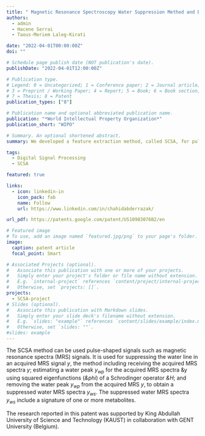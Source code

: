 ```yaml
---
title: " Magnetic Resonance Spectroscopy Water Suppression Method and Device"
authors:
  - admin
  - Hacene Serrai
  - Taous-Meriem Laleg-Kirati

date: "2022-04-01T00:00:00Z"
doi: ""

# Schedule page publish date (NOT publication's date).
publishDate: "2022-04-01T12:00:00Z"

# Publication type.
# Legend: 0 = Uncategorized; 1 = Conference paper; 2 = Journal article;
# 3 = Preprint / Working Paper; 4 = Report; 5 = Book; 6 = Book section;
# 7 = Thesis; 8 = Patent
publication_types: ["8"]

# Publication name and optional abbreviated publication name.
publication: "*World Intellectual Property Organization*"
publication_short: "WIPO"

# Summary. An optional shortened abstract.
summary: We developed a feature extraction method, called SCSA, for pulse-shaped signal decomposition and reconstruction of the desired specific waveform.  This method can also be used for signal denoising.

tags:
  - Digital Signal Processing
  - SCSA

featured: true

links:
  - icon: linkedin-in
    icon_pack: fab
    name: Follow
    url: https://www.linkedin.com/in/chahidabderrazak/

url_pdf: https://patents.google.com/patent/US10983076B2/en

# Featured image
# To use, add an image named `featured.jpg/png` to your page's folder.
image:
  caption: patent article
  focal_point: Smart

# Associated Projects (optional).
#   Associate this publication with one or more of your projects.
#   Simply enter your project's folder or file name without extension.
#   E.g. `internal-project` references `content/project/internal-project/index.md`.
#   Otherwise, set `projects: []`.
projects:
  - SCSA-project
# Slides (optional).
#   Associate this publication with Markdown slides.
#   Simply enter your slide deck's filename without extension.
#   E.g. `slides: "example"` references `content/slides/example/index.md`.
#   Otherwise, set `slides: ""`.
#slides: example
---
```

<!-- (<i>a</i> + <i>b</i> + √<i>c</i>)<sup>2<i>x</i> + <i>b</i></sup> -->
 The SCSA method can be used pulse-shaped signals such as magnetic resonance spectra (MRS) signals. It is used for suppressing the water line in an acquired MRS signal <i>y</i>, the method including receiving the acquired MRS spectra <i>y</i>; estimating a water peak <i>y<sub>wp</sub></i> for the acquired MRS spectra &y using squared eigenfunctions (<i>&phi</i>) of a Schrodinger operator <i>&H</i>; and removing the water peak  <i>y<sub>wp</sub></i> from the acquired MRS <i>y</i>, to obtain a suppressed water MRS spectra <i>y<sub>ws</sub></i>. The suppressed water MRS spectra  <i>y<sub>ws</sub></i> include a signature of one or more metabolites.

The research reported in this patent was supported by King Abdullah University of Science and Technology (KAUST) in collaboration with  GENT University (Belgium).
